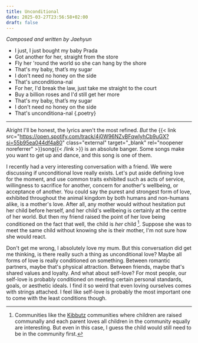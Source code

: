 ```yaml
---
title: Unconditional
date: 2025-03-27T23:56:58+02:00
draft: false
---
```


*Composed and written by Jaehyun*

- I just, I just bought my baby Prada
- Got another for hеr, straight from the store
- Fly her 'round the world so she can hang by the shore
- That's my baby, that’s my sugar
- I don't need no honey on the side
- That's unconditiona-nal
- For her, I'd break the law, just take me straight to the court
- Buy a billion roses and I'd still get her more
- That's my baby, that’s my sugar
- I don't need no honey on the side
- That's unconditiona-nal
{.poetry}

---

Alright I'll be honest, the lyrics aren't the most refined. *But* the {{< link src="https://open.spotify.com/track/4j0W96NZvBFqwIyhCb9uGX?si=55b95ea044df4a80" class="external" target="_blank" rel="noopener noreferrer" >}}song{{< /link >}} is an absolute banger. Some songs make you want to get up and dance, and this song is one of them.

I recently had a very interesting conversation with a friend. We were discussing if unconditional love really exists. Let's put aside defining love for the moment, and use common traits exhibited such as acts of service, willingness to sacrifice for another, concern for another's wellbeing, or acceptance of another. You could say the purest and strongest form of love, exhibited throughout the animal kingdom by both humans and non-humans alike, is a mother's love. After all, any mother would without hesitation put her child before herself, and her child's wellbeing is certainly at the centre of her world. But then my friend raised the point of her love being conditioned on the fact that well, the child is *her* child [^1]. Suppose she was to meet the same child without knowing she is their mother, I'm not sure how she would react.

Don't get me wrong, I absolutely love my mum. But this conversation did get me thinking, is there really such a thing as unconditional love? Maybe all forms of love is really conditioned on something. Between romantic partners, maybe that's physical attraction. Between friends, maybe that's shared values and loyalty. And what about self-love? For most people, our self-love is probably conditioned on meeting certain personal standards, goals, or aesthetic ideals. I find it so weird that even loving ourselves comes with strings attached. I feel like self-love is probably the most important one to come with the least conditions though.

[^1]: Communities like the [Kibbutz](https://en.wikipedia.org/wiki/Kibbutz) communities where children are raised communally and each parent loves all children in the community equally are interesting. But even in this case, I guess the child would still need to be in the community first.